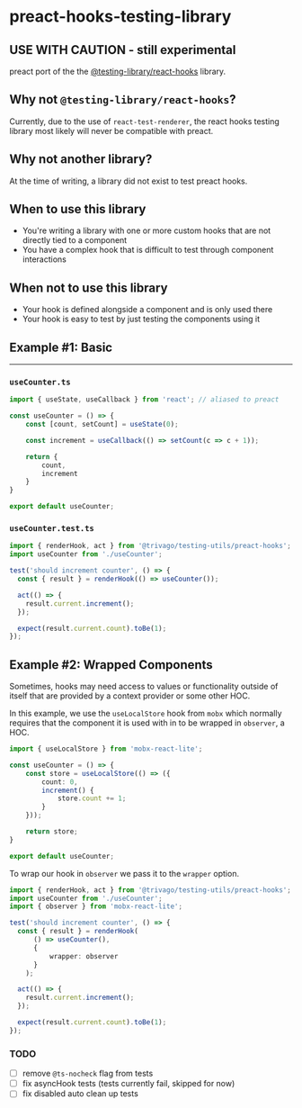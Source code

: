 # preact-hooks-testing-library

## USE WITH CAUTION - still experimental

preact port of the the [@testing-library/react-hooks](https://github.com/testing-library/react-hooks-testing-library) library.

## Why not `@testing-library/react-hooks`?

Currently, due to the use of `react-test-renderer`, the react hooks testing library most likely will never be compatible with preact.

## Why not another library?

At the time of writing, a library did not exist to test preact hooks. 

## When to use this library

- You're writing a library with one or more custom hooks that are not directly tied to a component
- You have a complex hook that is difficult to test through component interactions

## When not to use this library

- Your hook is defined alongside a component and is only used there
- Your hook is easy to test by just testing the components using it

## Example #1: Basic
---

### `useCounter.ts`

```typescript
import { useState, useCallback } from 'react'; // aliased to preact

const useCounter = () => {
    const [count, setCount] = useState(0);

    const increment = useCallback(() => setCount(c => c + 1));

    return {
        count,
        increment
    }
}

export default useCounter;
```

### `useCounter.test.ts`

```typescript
import { renderHook, act } from '@trivago/testing-utils/preact-hooks';
import useCounter from './useCounter';

test('should increment counter', () => {
  const { result } = renderHook(() => useCounter());

  act(() => {
    result.current.increment();
  });

  expect(result.current.count).toBe(1);
});

```

## Example #2: Wrapped Components

Sometimes, hooks may need access to values or functionality outside of itself that are provided by a context provider or some other HOC.

In this example, we use the `useLocalStore` hook from `mobx` which normally requires that the component it is used with in to be wrapped in `observer`, a HOC.

```typescript
import { useLocalStore } from 'mobx-react-lite';

const useCounter = () => {
    const store = useLocalStore(() => ({
        count: 0,
        increment() {
            store.count += 1;
        }
    }));

    return store;
}

export default useCounter;

```

To wrap our hook in `observer` we pass it to the `wrapper` option.

```typescript
import { renderHook, act } from '@trivago/testing-utils/preact-hooks';
import useCounter from './useCounter';
import { observer } from 'mobx-react-lite';

test('should increment counter', () => {
  const { result } = renderHook(
      () => useCounter(),
      {
          wrapper: observer
      }
    );

  act(() => {
    result.current.increment();
  });

  expect(result.current.count).toBe(1);
});
```

### TODO

- [ ] remove `@ts-nocheck` flag from tests
- [ ] fix asyncHook tests (tests currently fail, skipped for now)
- [ ] fix disabled auto clean up tests